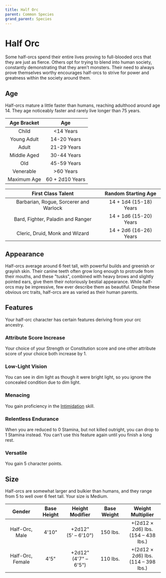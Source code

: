 ```yaml
---
title: Half Orc
parent: Common Species
grand_parent: Species
---
```


# Half Orc
Some half-orcs spend their entire lives proving to full-blooded orcs that they are just as fierce. Others opt for trying to blend into human society, constantly demonstrating that they aren’t monsters. Their need to always prove themselves worthy encourages half-orcs to strive for power and greatness within the society around them.

## Age
Half-orcs mature a little faster than humans, reaching adulthood around age 14. They age noticeably faster and rarely live longer than 75 years.

| Age Bracket | Age |
|:-----------:|:---:|
| Child       | <14 Years       |
| Young Adult | 14-20 Years     |
| Adult       | 21-29 Years     |
| Middle Aged | 30-44 Years     |
| Old         | 45-59 Years     |
| Venerable   | >60 Years       |
| Maximum Age | 60 + 2d10 Years |

| First Class Talent | Random Starting Age |
|:------------------:|:-------------------:|
| Barbarian, Rogue, Sorcerer and Warlock | 14 + 1d4 (15-18) Years |
| Bard, Fighter, Paladin and Ranger      | 14 + 1d6 (15-20) Years |
| Cleric, Druid, Monk and Wizard         | 14 + 2d6 (16-26) Years |

## Appearance
Half-orcs average around 6 feet tall, with powerful builds and greenish or grayish skin. Their canine teeth often grow long enough to protrude from their mouths, and these "tusks", combined with heavy brows and slightly pointed ears, give them their notoriously bestial appearance. While half-orcs may be impressive, few ever describe them as beautiful. Despite these obvious orc traits, half-orcs are as varied as their human parents.

## Features
Your half-orc character has certain features deriving from your orc ancestry.

### Attribute Score Increase
Your choice of your Strength or Constitution score and one other attribute score of your choice both increase by 1.

### Low-Light Vision
You can see in dim light as though it were bright light, so you ignore the concealed condition due to dim light.

### Menacing
You gain proficiency in the [Intimidation](https://stormchaserroleplaying.com/stormchaserRPG/Skills/Intimidation/) skill.

### Relentless Endurance
When you are reduced to 0 Stamina, but not killed outright, you can drop to 1 Stamina instead. You can’t use this feature again until you finish a long rest.

### Versatile
You gain 5 character points.

## Size
Half-orcs are somewhat larger and bulkier than humans, and they range from 5 to well over 6 feet tall. Your size is Medium.

| Gender | Base Height | Height Modifier | Base Weight | Weight Multiplier |
|:------:|:-----------:|:---------------:|:-----------:|:-----------------:|
| Half-Orc, Male   | 4'10" | +2d12"<br>(5' – 6'10")  | 150 lbs. | +(2d12 × 2d6) lbs.<br>(154 – 438 lbs.) |
| Half-Orc, Female | 4'5"  | +2d12"<br>(4'7" – 6'5") | 110 lbs. | +(2d12 × 2d6) lbs.<br>(114 – 398 lbs.) |
